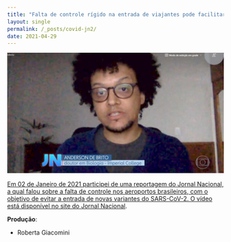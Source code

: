 ```yaml
---
title: "Falta de controle rígido na entrada de viajantes pode facilitar a chegada de variantes do coronavírus"
layout: single
permalink: /_posts/covid-jn2/
date: 2021-04-29
---
```


<a href="https://andersonbrito.github.io/_posts/covid-jn2/"><img src="/assets/images/cover-jn2.png" width="700">

Em 02 de Janeiro de 2021 participei de uma reportagem do Jornal Nacional, a qual falou sobre a falta de controle nos aeroportos brasileiros, com o objetivo de evitar a entrada de novas variantes do SARS-CoV-2. O vídeo está disponível no site do [Jornal Nacional](https://g1.globo.com/jornal-nacional/noticia/2021/04/29/falta-de-regras-mais-rigidas-para-entrada-de-estrangeiros-pode-facilitar-chegada-de-outras-variantes.ghtml).

**Produção**:
- Roberta Giacomini

